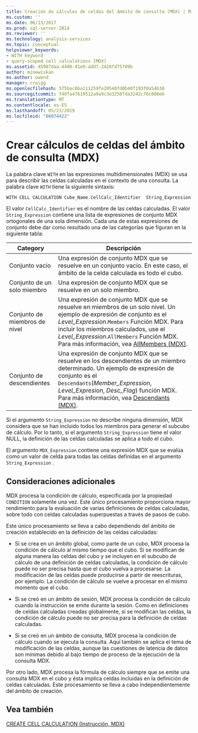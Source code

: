 ```yaml
---
title: Creación de cálculos de celdas del ámbito de consulta (MDX) | Microsoft Docs
ms.custom: ''
ms.date: 06/13/2017
ms.prod: sql-server-2014
ms.reviewer: ''
ms.technology: analysis-services
ms.topic: conceptual
helpviewer_keywords:
- WITH keyword
- query-scoped cell calculations [MDX]
ms.assetid: 45987daa-4400-41e9-add7-2428fd75709b
author: minewiskan
ms.author: owend
manager: craigg
ms.openlocfilehash: 575bac6ba111259fe20540fd0b40f193f0a54b38
ms.sourcegitcommit: f40fa47619512a9a9c3e3258fda3242c76c008e6
ms.translationtype: MT
ms.contentlocale: es-ES
ms.lasthandoff: 05/23/2019
ms.locfileid: "66074422"
---
```

# <a name="creating-query-scoped-cell-calculations-mdx"></a>Crear cálculos de celdas del ámbito de consulta (MDX)
  La palabra clave `WITH` en las expresiones multidimensionales (MDX) se usa para describir las celdas calculadas en el contexto de una consulta. La palabra clave `WITH` tiene la siguiente sintaxis:  
  
```  
WITH CELL CALCULATION Cube_Name.CellCalc_Identifier  String_Expression  
```  
  
 El valor `CellCalc_Identifier` es el nombre de las celdas calculadas. El valor `String_Expression` contiene una lista de expresiones de conjunto MDX ortogonales de una sola dimensión. Cada una de estas expresiones de conjunto debe dar como resultado una de las categorías que figuran en la siguiente tabla:  
  
|Category|Descripción|  
|--------------|-----------------|  
|Conjunto vacío|Una expresión de conjunto MDX que se resuelve en un conjunto vacío. En este caso, el ámbito de la celda calculada es todo el cubo.|  
|Conjunto de un solo miembro|Una expresión de conjunto MDX que se resuelve en un solo miembro.|  
|Conjunto de miembros de nivel|Una expresión de conjunto MDX que se resuelve en miembros de un solo nivel. Un ejemplo de expresión de conjunto es el *Level_Expression*.`Members` Función MDX. Para incluir los miembros calculados, use el *Level_Expression*.`AllMembers` Función MDX. Para más información, vea [AllMembers &#40;MDX&#41;](/sql/mdx/allmembers-mdx).|  
|Conjunto de descendientes|Una expresión de conjunto MDX que se resuelve en los descendientes de un miembro determinado. Un ejemplo de expresión de conjunto es el `Descendants`(*Member_Expression*, *Level_Expresion*, *Desc_Flag*) función MDX. Para más información, vea [Descendants &#40;MDX&#41;](/sql/mdx/descendants-mdx).|  
  
 Si el argumento `String_Expression` no describe ninguna dimensión, MDX considera que se han incluido todos los miembros para generar el subcubo de cálculo. Por lo tanto, si el argumento `String_Expression` tiene el valor NULL, la definición de las celdas calculadas se aplica a todo el cubo.  
  
 El argumento `MDX_Expression` contiene una expresión MDX que se evalúa como un valor de celda para todas las celdas definidas en el argumento `String_Expression` .  
  
## <a name="additional-considerations"></a>Consideraciones adicionales  
 MDX procesa la condición de cálculo, especificada por la propiedad `CONDITION` solamente una vez. Este único procesamiento proporciona mayor rendimiento para la evaluación de varias definiciones de celdas calculadas, sobre todo con celdas calculadas superpuestas a través de pasos de cubo.  
  
 Este único procesamiento se lleva a cabo dependiendo del ámbito de creación establecido en la definición de las celdas calculadas:  
  
-   Si se crea en un ámbito global, como parte de un cubo, MDX procesa la condición de cálculo al mismo tiempo que el cubo. Si se modifican de alguna manera las celdas del cubo y se incluyen en el subcubo de cálculo de una definición de celdas calculadas, la condición de cálculo puede no ser precisa hasta que el cubo vuelva a procesarse. La modificación de las celdas puede producirse a partir de reescrituras, por ejemplo. La condición de cálculo se vuelve a procesar en el mismo momento que el cubo.  
  
-   Si se creó en un ámbito de sesión, MDX procesa la condición de cálculo cuando la instrucción se emite durante la sesión. Como en definiciones de celdas calculadas creadas globalmente, si se modifican las celdas, la condición de cálculo puede no ser precisa para la definición de celdas calculadas.  
  
-   Si se creó en un ámbito de consulta, MDX procesa la condición de cálculo cuando se ejecuta la consulta. Aquí también se aplica el tema de modificación de las celdas, aunque las cuestiones de latencia de datos son mínimas debido al bajo tiempo de proceso de la ejecución de la consulta MDX.  
  
 Por otro lado, MDX procesa la fórmula de cálculo siempre que se emite una consulta MDX en el cubo y ésta implica celdas incluidas en la definición de celdas calculadas. Este procesamiento se lleva a cabo independientemente del ámbito de creación.  
  
## <a name="see-also"></a>Vea también  
 [CREATE CELL CALCULATION &#40;Instrucción, MDX&#41;](/sql/mdx/mdx-data-definition-create-cell-calculation)  
  
  
